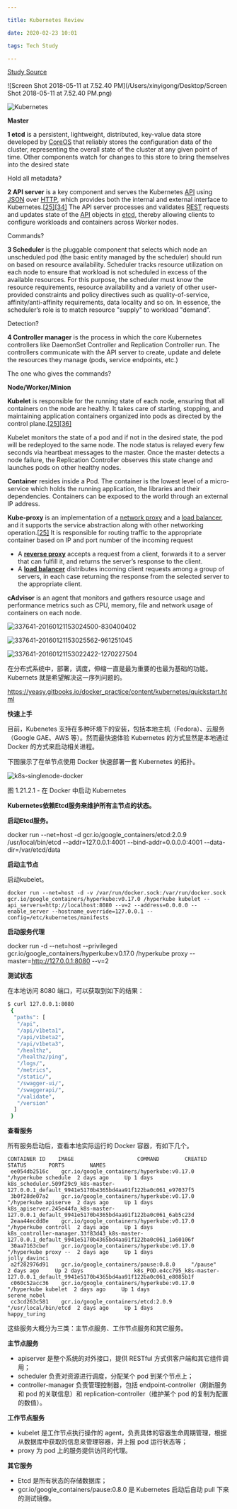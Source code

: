```yaml
---

title: Kubernetes Review

date: 2020-02-23 10:01

tags: Tech Study

---
```


<link rel="stylesheet" href="css/welcomePage.css"><script src="https://ajax.googleapis.com/ajax/libs/jquery/1.12.4/jquery.min.js"></script>



[Study Source](https://www.youtube.com/channel/UCdkGV51Nu0unDNT58bHt9bg)

![Screen Shot 2018-05-11 at 7.52.40 PM](/Users/xinyigong/Desktop/Screen Shot 2018-05-11 at 7.52.40 PM.png)



![Kubernetes](https://user-images.githubusercontent.com/17645053/75114532-b85aef00-5624-11ea-9a9a-3f2a70ed5728.png)

**Master**

**1 etcd** is a persistent, lightweight, distributed, key-value data store developed by [CoreOS](https://www.wikiwand.com/en/CoreOS) that reliably stores the configuration data of the cluster, representing the overall state of the cluster at any given point of time. Other components watch for changes to this store to bring themselves into the desired state

Hold all metadata?

 

**2 API server** is a key component and serves the Kubernetes [API](https://www.wikiwand.com/en/Application_programming_interface) using [JSON](https://www.wikiwand.com/en/JSON) over [HTTP](https://www.wikiwand.com/en/Hypertext_Transfer_Protocol), which provides both the internal and external interface to Kubernetes.[[25\]](https://www.wikiwand.com/en/Kubernetes#citenotedointro25)[[34\]](https://www.wikiwand.com/en/Kubernetes#citenote134) The API server processes and validates [REST](https://www.wikiwand.com/en/Representational_state_transfer) requests and updates state of the [API](https://www.wikiwand.com/en/Application_programming_interface) objects in [etcd](https://github.com/coreos/etcd), thereby allowing clients to configure workloads and containers across Worker nodes.

Commands?

 

**3 Scheduler** is the pluggable component that selects which node an unscheduled pod (the basic entity managed by the scheduler) should run on based on resource availability. Scheduler tracks resource utilization on each node to ensure that workload is not scheduled in excess of the available resources. For this purpose, the scheduler must know the resource requirements, resource availability and a variety of other user-provided constraints and policy directives such as quality-of-service, affinity/anti-affinity requirements, data locality and so on. In essence, the scheduler’s role is to match resource "supply" to workload "demand". 

Detection?

 

**4 Controller manager** is the process in which the core Kubernetes controllers like DaemonSet Controller and Replication Controller run. The controllers communicate with the API server to create, update and delete the resources they manage (pods, service endpoints, etc.)

The one who gives the commands?

 

**Node/Worker/Minion**

**Kubelet** is responsible for the running state of each node, ensuring that all containers on the node are healthy. It takes care of starting, stopping, and maintaining application containers organized into pods as directed by the control plane.[[25\]](https://www.wikiwand.com/en/Kubernetes#citenotedointro25)[[36\]](https://www.wikiwand.com/en/Kubernetes#citenote36)

Kubelet monitors the state of a pod and if not in the desired state, the pod will be redeployed to the same node. The node status is relayed every few seconds via heartbeat messages to the master. Once the master detects a node failure, the Replication Controller observes this state change and launches pods on other healthy nodes.

**Container** resides inside a Pod. The container is the lowest level of a micro-service which holds the running application, the libraries and their dependencies. Containers can be exposed to the world through an external IP address.

**Kube-proxy** is an implementation of a [network proxy](https://www.wikiwand.com/en/Proxy_server) and a [load balancer](https://www.wikiwand.com/en/Load_balancing_(computing)), and it supports the service abstraction along with other networking operation.[[25\]](https://www.wikiwand.com/en/Kubernetes#citenotedointro25) It is responsible for routing traffic to the appropriate container based on IP and port number of the incoming request

- A [**reverse proxy**](https://www.nginx.com/resources/glossary/reverse-proxy-server) accepts a request from a client, forwards it to a server that     can fulfill it, and returns the server’s response to the client.
- A [**load balancer**](https://www.nginx.com/resources/glossary/load-balancing) distributes incoming client requests among a group of servers,     in each case returning the response from the selected server to the     appropriate client.

 

**cAdvisor** is an agent that monitors and gathers resource usage and performance metrics such as CPU, memory, file and network usage of containers on each node.



![337641-20160121153024500-830400402](https://user-images.githubusercontent.com/17645053/75114543-cf014600-5624-11ea-970c-028f5543f3c2.png)



![337641-20160121153025562-961251045](https://user-images.githubusercontent.com/17645053/75114548-d6c0ea80-5624-11ea-9796-5343e0fcf4e4.png)



![337641-20160121153022422-1270227504](https://user-images.githubusercontent.com/17645053/75114561-f5bf7c80-5624-11ea-8266-550e7c3209d4.png)





在分布式系统中，部署，调度，伸缩一直是最为重要的也最为基础的功能。Kubernets 就是希望解决这一序列问题的。


https://yeasy.gitbooks.io/docker_practice/content/kubernetes/quickstart.html

 

**快速上手**

目前，Kubenetes 支持在多种环境下的安装，包括本地主机（Fedora）、云服务（Google GAE、AWS 等）。然而最快速体验 Kubernetes 的方式显然是本地通过 Docker 的方式来启动相关进程。

下图展示了在单节点使用 Docker 快速部署一套 Kubernetes 的拓扑。

![k8s-singlenode-docker](https://user-images.githubusercontent.com/17645053/75114565-03750200-5625-11ea-84be-574cb0dc521c.png)

图 1.21.2.1 - 在 Docker 中启动 Kubernetes

**Kubernetes依赖Etcd服务来维护所有主节点的状态。**

**启动Etcd服务。**

docker run --net=host -d gcr.io/google_containers/etcd:2.0.9 /usr/local/bin/etcd --addr=127.0.0.1:4001 --bind-addr=0.0.0.0:4001 --data-dir=/var/etcd/data

**启动主节点**

启动kubelet。

```
docker run --net=host -d -v /var/run/docker.sock:/var/run/docker.sock gcr.io/google_containers/hyperkube:v0.17.0 /hyperkube kubelet --api_servers=http://localhost:8080 --v=2 --address=0.0.0.0 --enable_server --hostname_override=127.0.0.1 --config=/etc/kubernetes/manifests
```

**启动服务代理**

docker run -d --net=host --privileged gcr.io/google_containers/hyperkube:v0.17.0 /hyperkube proxy --master=http://127.0.0.1:8080 --v=2

**测试状态**

在本地访问 8080 端口，可以获取到如下的结果：

```bash
$ curl 127.0.0.1:8080
 {
  "paths": [
   "/api",
   "/api/v1beta1",
   "/api/v1beta2",
   "/api/v1beta3",
   "/healthz",
   "/healthz/ping",
   "/logs/",
   "/metrics",
   "/static/",
   "/swagger-ui/",
   "/swaggerapi/",
   "/validate",
   "/version"
  ]
 }
```



**查看服务**

所有服务启动后，查看本地实际运行的 Docker 容器，有如下几个。

```shell
CONTAINER ID    IMAGE                    COMMAND        CREATED       STATUS       PORTS        NAMES
 ee054db2516c    gcr.io/google_containers/hyperkube:v0.17.0  "/hyperkube schedule  2 days ago     Up 1 days                k8s_scheduler.509f29c9_k8s-master-127.0.0.1_default_9941e5170b4365bd4aa91f122ba0c061_e97037f5
 3b0f28de07a2    gcr.io/google_containers/hyperkube:v0.17.0  "/hyperkube apiserve  2 days ago     Up 1 days                k8s_apiserver.245e44fa_k8s-master-127.0.0.1_default_9941e5170b4365bd4aa91f122ba0c061_6ab5c23d
 2eaa44ecdd8e    gcr.io/google_containers/hyperkube:v0.17.0  "/hyperkube controll  2 days ago     Up 1 days                k8s_controller-manager.33f83d43_k8s-master-127.0.0.1_default_9941e5170b4365bd4aa91f122ba0c061_1a60106f
 30aa7163cbef    gcr.io/google_containers/hyperkube:v0.17.0  "/hyperkube proxy --  2 days ago     Up 1 days                jolly_davinci
 a2f282976d91    gcr.io/google_containers/pause:0.8.0     "/pause"        2 days ago     Up 2 days                k8s_POD.e4cc795_k8s-master-127.0.0.1_default_9941e5170b4365bd4aa91f122ba0c061_e8085b1f
 c060c52acc36    gcr.io/google_containers/hyperkube:v0.17.0  "/hyperkube kubelet  2 days ago     Up 1 days                serene_nobel
 cc3cd263c581    gcr.io/google_containers/etcd:2.0.9     "/usr/local/bin/etcd  2 days ago     Up 1 days                happy_turing
```



这些服务大概分为三类：主节点服务、工作节点服务和其它服务。

**主节点服务**

- apiserver 是整个系统的对外接口，提供     RESTful 方式供客户端和其它组件调用；
- scheduler 负责对资源进行调度，分配某个     pod 到某个节点上；
- controller-manager 负责管理控制器，包括 endpoint-controller（刷新服务和 pod 的关联信息）和 replication-controller（维护某个     pod 的复制为配置的数值）。

**工作节点服务**

- kubelet 是工作节点执行操作的     agent，负责具体的容器生命周期管理，根据从数据库中获取的信息来管理容器，并上报 pod 运行状态等；
- proxy 为 pod 上的服务提供访问的代理。

**其它服务**

- Etcd 是所有状态的存储数据库；
- gcr.io/google_containers/pause:0.8.0 是 Kubernetes 启动后自动 pull 下来的测试镜像。